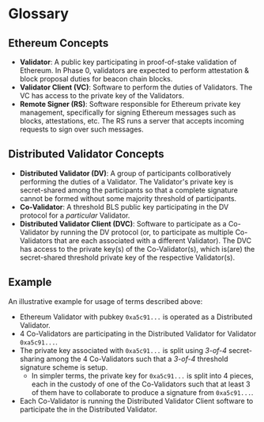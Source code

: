 # Glossary

## Ethereum Concepts

- **Validator**: A public key participating in proof-of-stake validation of Ethereum. In Phase 0, validators are expected to perform attestation & block proposal duties for beacon chain blocks.
- **Validator Client (VC)**: Software to perform the duties of Validators. The VC has access to the private key of the Validators.
- **Remote Signer (RS)**: Software responsible for Ethereum private key management, specifically for signing Ethereum messages such as blocks, attestations, etc. The RS runs a server that accepts incoming requests to sign over such messages.

## Distributed Validator Concepts

- **Distributed Validator (DV)**: A group of participants collboratively performing the duties of a Validator. The Validator's private key is secret-shared among the participants so that a complete signature cannot be formed without some majority threshold of participants.
- **Co-Validator**: A threshold BLS public key participating in the DV protocol for a *particular* Validator.
- **Distributed Validator Client (DVC)**: Software to participate as a Co-Validator by running the DV protocol (or, to participate as multiple Co-Validators that are each associated with a different Validator). The DVC has access to the private key(s) of the Co-Validator(s), which is(are) the secret-shared threshold private key of the respective Validator(s).

## Example

An illustrative example for usage of terms described above:
- Ethereum Validator with pubkey `0xa5c91...` is operated as a Distributed Validator.
- 4 Co-Validators are participating in the Distributed Validator for Validator `0xa5c91...`. 
- The private key associated with `0xa5c91...` is split using *3-of-4* secret-sharing among the 4 Co-Validators such that a *3-of-4* threshold signature scheme is setup.
    - In simpler terms, the private key for `0xa5c91...` is split into 4 pieces, each in the custody of one of the Co-Validators such that at least 3 of them have to collaborate to produce a signature from `0xa5c91...`.
- Each Co-Validator is running the Distributed Validator Client software to participate the in the Distributed Validator.